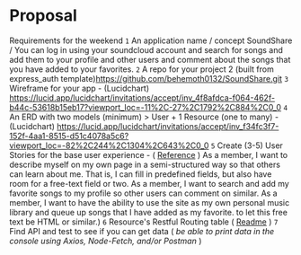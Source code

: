 # Proposal
Requirements for the weekend
`1` An application name / concept 
SoundShare / You can log in using your soundcloud account and search for songs and add them to your profile and other users and comment about the songs that you have added to your favorites.
`2` A repo for your project 2 (built from express_auth template)https://github.com/behemoth0132/SoundShare.git
`3` Wireframe for your app - (Lucidchart)
https://lucid.app/lucidchart/invitations/accept/inv_4f8afdca-f064-462f-b44c-53618b15eb17?viewport_loc=-11%2C-27%2C1792%2C884%2C0_0
`4` An ERD with two models (minimum) > User + 1 Resource (one to many) - (Lucidchart)
https://lucid.app/lucidchart/invitations/accept/inv_f34fc3f7-152f-4aa1-8515-d51c4078a5c6?viewport_loc=-82%2C244%2C1304%2C643%2C0_0
`5` Create (3-5) User Stories for the base user experience - ( [Reference](https://revelry.co/resources/development/user-stories-that-dont-suck/) )
As a member, I want to describe myself on my own page in a semi-structured way so that others can learn
about me. That is, I can fill in predefined fields, but also have room for a free-text field or two.
As a member, I want to search and add my favorite songs to my profile so other users can comment on similar.
As a member, I want to have the ability to use the site as my own personal music library and queue up songs that I have added as my favorite.
to let this free text be HTML or similar.) 
`6` Resource's Restful Routing table ( [Readme](https://romebell.gitbook.io/sei-412/node-express/00readme-1/01intro-to-express/00readme#restful-routing) )
`7` Find API and test to see if you can get data ( *be able to print data in the console using Axios, Node-Fetch, and/or Postman* )